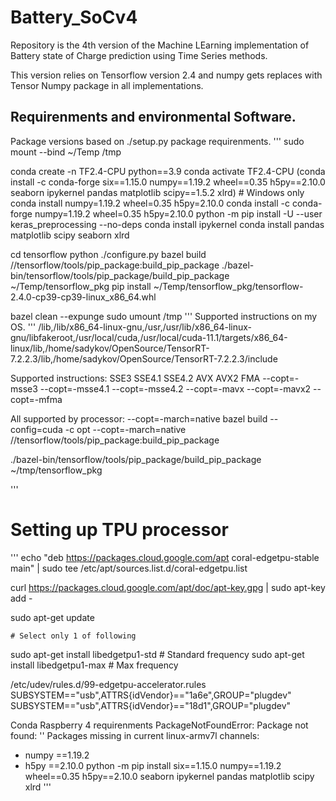 # Battery_SoCv4

Repository is the 4th version of the Machine LEarning implementation of Battery
state of Charge prediction using Time Series methods.

This version relies on Tensorflow version 2.4 and numpy gets replaces with 
Tensor Numpy package in all implementations.

## Requirenments and environmental Software.
Package versions based on ./setup.py package requirenments.
'''
sudo mount --bind ~/Temp /tmp

conda create -n TF2.4-CPU python==3.9
conda activate TF2.4-CPU
(conda install -c conda-forge six==1.15.0 numpy==1.19.2 wheel==0.35 h5py==2.10.0 seaborn ipykernel pandas matplotlib scipy==1.5.2 xlrd) # Windows only
conda install numpy=1.19.2 wheel=0.35 h5py=2.10.0
conda install -c conda-forge numpy=1.19.2 wheel=0.35 h5py=2.10.0
python -m pip install -U --user keras_preprocessing --no-deps
conda install ipykernel
conda install pandas matplotlib scipy seaborn xlrd

cd tensorflow
python ./configure.py
bazel build //tensorflow/tools/pip_package:build_pip_package
./bazel-bin/tensorflow/tools/pip_package/build_pip_package ~/Temp/tensorflow_pkg
pip install ~/Temp/tensorflow_pkg/tensorflow-2.4.0-cp39-cp39-linux_x86_64.whl

bazel clean --expunge
sudo umount /tmp
'''
Supported instructions on my OS.
'''
/lib,/lib/x86_64-linux-gnu,/usr,/usr/lib/x86_64-linux-gnu/libfakeroot,/usr/local/cuda,/usr/local/cuda-11.1/targets/x86_64-linux/lib,/home/sadykov/OpenSource/TensorRT-7.2.2.3/lib,/home/sadykov/OpenSource/TensorRT-7.2.2.3/include

Supported instructions: SSE3 SSE4.1 SSE4.2 AVX AVX2 FMA
--copt=-msse3 --copt=-msse4.1 --copt=-msse4.2 --copt=-mavx --copt=-mavx2 --copt=-mfma

All supported by processor: --copt=-march=native
bazel build --config=cuda -c opt --copt=-march=native //tensorflow/tools/pip_package:build_pip_package

./bazel-bin/tensorflow/tools/pip_package/build_pip_package ~/tmp/tensorflow_pkg

'''

# Setting up TPU processor
'''
echo "deb https://packages.cloud.google.com/apt coral-edgetpu-stable main" | sudo tee /etc/apt/sources.list.d/coral-edgetpu.list

curl https://packages.cloud.google.com/apt/doc/apt-key.gpg | sudo apt-key add -

sudo apt-get update

    # Select only 1 of following
sudo apt-get install libedgetpu1-std    # Standard frequency
sudo apt-get install libedgetpu1-max    # Max frequency 

/etc/udev/rules.d/99-edgetpu-accelerator.rules
SUBSYSTEM=="usb",ATTRS{idVendor}=="1a6e",GROUP="plugdev"
SUBSYSTEM=="usb",ATTRS{idVendor}=="18d1",GROUP="plugdev"

Conda Raspberry 4 requirenments
PackageNotFoundError: Package not found: '' Packages missing in current linux-armv7l channels: 
  - numpy ==1.19.2
  - h5py ==2.10.0
python -m pip install six==1.15.0 numpy==1.19.2 wheel==0.35 h5py==2.10.0 seaborn ipykernel pandas matplotlib scipy xlrd
'''

